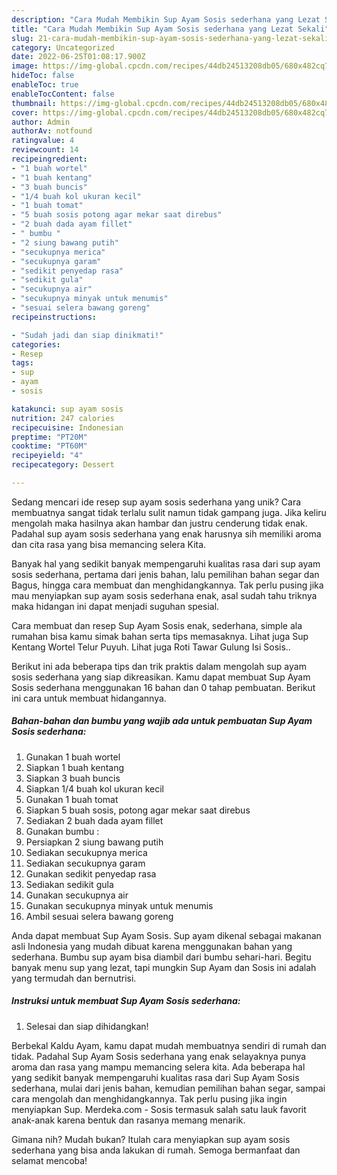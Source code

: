 ```yaml
---
description: "Cara Mudah Membikin Sup Ayam Sosis sederhana yang Lezat Sekali"
title: "Cara Mudah Membikin Sup Ayam Sosis sederhana yang Lezat Sekali"
slug: 21-cara-mudah-membikin-sup-ayam-sosis-sederhana-yang-lezat-sekali
category: Uncategorized
date: 2022-06-25T01:08:17.900Z
image: https://img-global.cpcdn.com/recipes/44db24513208db05/680x482cq70/sup-ayam-sosis-sederhana-foto-resep-utama.jpg
hideToc: false
enableToc: true
enableTocContent: false
thumbnail: https://img-global.cpcdn.com/recipes/44db24513208db05/680x482cq70/sup-ayam-sosis-sederhana-foto-resep-utama.jpg
cover: https://img-global.cpcdn.com/recipes/44db24513208db05/680x482cq70/sup-ayam-sosis-sederhana-foto-resep-utama.jpg
author: Admin
authorAv: notfound
ratingvalue: 4
reviewcount: 14
recipeingredient:
- "1 buah wortel"
- "1 buah kentang"
- "3 buah buncis"
- "1/4 buah kol ukuran kecil"
- "1 buah tomat"
- "5 buah sosis potong agar mekar saat direbus"
- "2 buah dada ayam fillet"
- " bumbu "
- "2 siung bawang putih"
- "secukupnya merica"
- "secukupnya garam"
- "sedikit penyedap rasa"
- "sedikit gula"
- "secukupnya air"
- "secukupnya minyak untuk menumis"
- "sesuai selera bawang goreng"
recipeinstructions:

- "Sudah jadi dan siap dinikmati!"
categories:
- Resep
tags:
- sup
- ayam
- sosis

katakunci: sup ayam sosis 
nutrition: 247 calories
recipecuisine: Indonesian
preptime: "PT20M"
cooktime: "PT60M"
recipeyield: "4"
recipecategory: Dessert

---
```





Sedang mencari ide resep sup ayam sosis sederhana yang unik? Cara membuatnya sangat tidak terlalu sulit namun tidak gampang juga. Jika keliru mengolah maka hasilnya akan hambar dan justru cenderung tidak enak. Padahal sup ayam sosis sederhana yang enak harusnya sih memiliki aroma dan cita rasa yang bisa memancing selera Kita.





Banyak hal yang sedikit banyak mempengaruhi kualitas rasa dari sup ayam sosis sederhana, pertama dari jenis bahan, lalu pemilihan bahan segar dan Bagus, hingga cara membuat dan menghidangkannya. Tak perlu pusing jika mau menyiapkan sup ayam sosis sederhana enak,      asal sudah tahu triknya maka hidangan ini dapat menjadi suguhan spesial.














Cara membuat dan resep Sup Ayam Sosis enak, sederhana, simple ala rumahan bisa kamu simak bahan serta tips memasaknya. Lihat juga Sup Kentang Wortel Telur Puyuh. Lihat juga Roti Tawar Gulung Isi Sosis..






Berikut ini ada beberapa tips dan trik praktis dalam mengolah sup ayam sosis sederhana yang siap dikreasikan. Kamu dapat membuat Sup Ayam Sosis sederhana menggunakan 16 bahan dan 0 tahap pembuatan. Berikut ini cara untuk membuat hidangannya.

<!--inarticleads1-->

##### Bahan-bahan dan bumbu yang wajib ada untuk pembuatan Sup Ayam Sosis sederhana:

1. Gunakan 1 buah wortel
1. Siapkan 1 buah kentang
1. Siapkan 3 buah buncis
1. Siapkan 1/4 buah kol ukuran kecil
1. Gunakan 1 buah tomat
1. Siapkan 5 buah sosis, potong agar mekar saat direbus
1. Sediakan 2 buah dada ayam fillet
1. Gunakan  bumbu :
1. Persiapkan 2 siung bawang putih
1. Sediakan secukupnya merica
1. Sediakan secukupnya garam
1. Gunakan sedikit penyedap rasa
1. Sediakan sedikit gula
1. Gunakan secukupnya air
1. Gunakan secukupnya minyak untuk menumis
1. Ambil sesuai selera bawang goreng


Anda dapat membuat Sup Ayam Sosis. Sup ayam dikenal sebagai makanan asli Indonesia yang mudah dibuat karena menggunakan bahan yang sederhana. Bumbu sup ayam bisa diambil dari bumbu sehari-hari. Begitu banyak menu sup yang lezat, tapi mungkin Sup Ayam dan Sosis ini adalah yang termudah dan bernutrisi. 

<!--inarticleads2-->

##### Instruksi untuk membuat Sup Ayam Sosis sederhana:


1. Selesai dan siap dihidangkan!

Berbekal Kaldu Ayam, kamu dapat mudah membuatnya sendiri di rumah dan tidak. Padahal Sup Ayam Sosis sederhana yang enak selayaknya punya aroma dan rasa yang mampu memancing selera kita. Ada beberapa hal yang sedikit banyak mempengaruhi kualitas rasa dari Sup Ayam Sosis sederhana, mulai dari jenis bahan, kemudian pemilihan bahan segar, sampai cara mengolah dan menghidangkannya. Tak perlu pusing jika ingin menyiapkan Sup. Merdeka.com - Sosis termasuk salah satu lauk favorit anak-anak karena bentuk dan rasanya memang menarik. 

Gimana nih? Mudah bukan? Itulah cara menyiapkan sup ayam sosis sederhana yang bisa anda lakukan di rumah. Semoga bermanfaat dan selamat mencoba!

